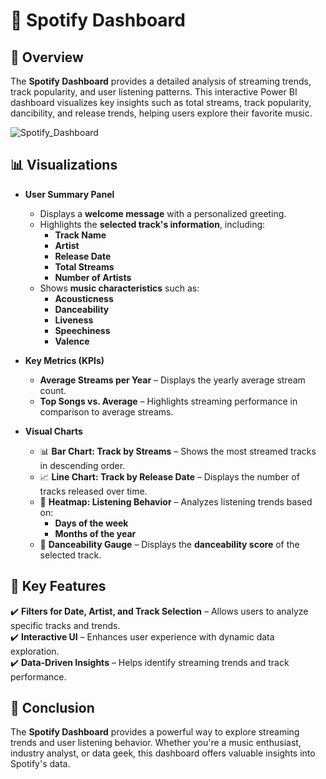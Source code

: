 # 🎵 Spotify Dashboard  

## 📌 Overview  
The **Spotify Dashboard** provides a detailed analysis of streaming trends, track popularity, and user listening patterns. This interactive Power BI dashboard visualizes key insights such as total streams, track popularity, dancibility, and release trends, helping users explore their favorite music.  

![Spotify_Dashboard]()

## 📊 Visualizations  

- **User Summary Panel**  
  - Displays a **welcome message** with a personalized greeting.  
  - Highlights the **selected track's information**, including:  
    - **Track Name**  
    - **Artist**  
    - **Release Date**  
    - **Total Streams**  
    - **Number of Artists**  
  - Shows **music characteristics** such as:  
    - **Acousticness**  
    - **Danceability**  
    - **Liveness**  
    - **Speechiness**  
    - **Valence**  

- **Key Metrics (KPIs)**  
  - **Average Streams per Year** – Displays the yearly average stream count.  
  - **Top Songs vs. Average** – Highlights streaming performance in comparison to average streams.  

- **Visual Charts**  
  - 📊 **Bar Chart: Track by Streams** – Shows the most streamed tracks in descending order.  
  - 📈 **Line Chart: Track by Release Date** – Displays the number of tracks released over time.  
  - 📅 **Heatmap: Listening Behavior** – Analyzes listening trends based on:  
    - **Days of the week**  
    - **Months of the year**  
  - 🎵 **Danceability Gauge** – Displays the **danceability score** of the selected track.  

## 🎯 Key Features  
✔️ **Filters for Date, Artist, and Track Selection** – Allows users to analyze specific tracks and trends.  
✔️ **Interactive UI** – Enhances user experience with dynamic data exploration.  
✔️ **Data-Driven Insights** – Helps identify streaming trends and track performance.  

## 🏁 Conclusion  
The **Spotify Dashboard** provides a powerful way to explore streaming trends and user listening behavior. Whether you're a music enthusiast, industry analyst, or data geek, this dashboard offers valuable insights into Spotify's data.  

